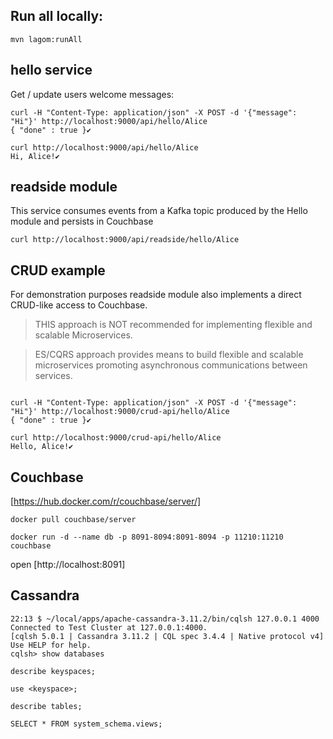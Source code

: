 

Run all locally:
---------------- 

```
mvn lagom:runAll
```

hello service
-------------

Get / update users welcome messages:
```
curl -H "Content-Type: application/json" -X POST -d '{"message": "Hi"}' http://localhost:9000/api/hello/Alice
{ "done" : true }✔

curl http://localhost:9000/api/hello/Alice
Hi, Alice!✔

```


readside module
---------------

This service consumes events from a Kafka topic produced by the Hello module and persists in Couchbase

```
curl http://localhost:9000/api/readside/hello/Alice
```

CRUD example
------------

For demonstration purposes readside module also implements a direct CRUD-like access to Couchbase.

> THIS approach is NOT recommended for implementing flexible and scalable Microservices.

> ES/CQRS approach provides means to build flexible and scalable microservices promoting asynchronous
> communications between services.

```

curl -H "Content-Type: application/json" -X POST -d '{"message": "Hi"}' http://localhost:9000/crud-api/hello/Alice
{ "done" : true }✔

curl http://localhost:9000/crud-api/hello/Alice
Hello, Alice!✔

```

Couchbase
---------

[https://hub.docker.com/r/couchbase/server/]

```
docker pull couchbase/server

docker run -d --name db -p 8091-8094:8091-8094 -p 11210:11210 couchbase
```

open [http://localhost:8091]

Cassandra
---------

```
22:13 $ ~/local/apps/apache-cassandra-3.11.2/bin/cqlsh 127.0.0.1 4000
Connected to Test Cluster at 127.0.0.1:4000.
[cqlsh 5.0.1 | Cassandra 3.11.2 | CQL spec 3.4.4 | Native protocol v4]
Use HELP for help.
cqlsh> show databases

describe keyspaces;

use <keyspace>;

describe tables;

SELECT * FROM system_schema.views;
```

